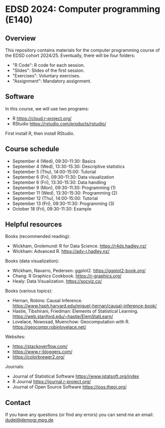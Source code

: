 # EDSD 2024: Computer programming (E140)

## Overview

This repository contains materials for the computer programming course of the EDSD cohort 2024/25. Eventually, there will be four folders:

* "R Code": R code for each session.
* "Slides": Slides of the first session.
* "Exercises": Voluntary exercises.  
* "Assignment": Mandatory assignment.

## Software

In this course, we will use two programs:

* R https://cloud.r-project.org/
* RStudio https://rstudio.com/products/rstudio/ 

First install R, then install RStudio.

## Course schedule

* September 4 (Wed), 09:30-11:30: Basics
* September 4 (Wed), 13:30-15:30: Descriptive statistics
* September 5 (Thu), 14:00-15:00: Tutorial 
* September 6 (Fri), 09:30-11:30: Data visualization
* September 6 (Fri), 13:30-15:30: Data handling
* September 9 (Mon), 09:30-11:30: Programming (1)
* September 11 (Wed), 13:30-15:30: Programming (2)
* September 12 (Thu), 14:00-15:00: Tutorial
* September 13 (Fri), 09:30-11:30: Programming (3)
* October 18 (Fri), 09:30-11:30: Example


## Helpful resources

Books (recommended reading):

* Wickham, Grolemund: R for Data Science. https://r4ds.hadley.nz/
* Wickham: Advanced R. https://adv-r.hadley.nz/

Books (data visualization):

* Wickham, Navarro, Pedersen: ggplot2. https://ggplot2-book.org/ 
* Chang: R Graphics Cookbook. https://r-graphics.org/ 
* Healy: Data Visualization. https://socviz.co/ 

Books (various topics):

* Hernan, Robins: Causal Inference. https://www.hsph.harvard.edu/miguel-hernan/causal-inference-book/
* Hastie, Tibshirani, Friedman: Elements of Statistical Learning. https://web.stanford.edu/~hastie/ElemStatLearn/ 
* Lovelace, Nowosad, Muenchow: Geocomputation with R. https://geocompr.robinlovelace.net/ 

Websites:

* https://stackoverflow.com/
* https://www.r-bloggers.com/ 
* https://colorbrewer2.org/

Journals:

* Journal of Statistical Software https://www.jstatsoft.org/index 
* R Journal https://journal.r-project.org/ 
* Journal of Open Source Software https://joss.theoj.org/

## Contact

If you have any questions (or find any errors) you can send me an email: dudel@demogr.mpg.de
